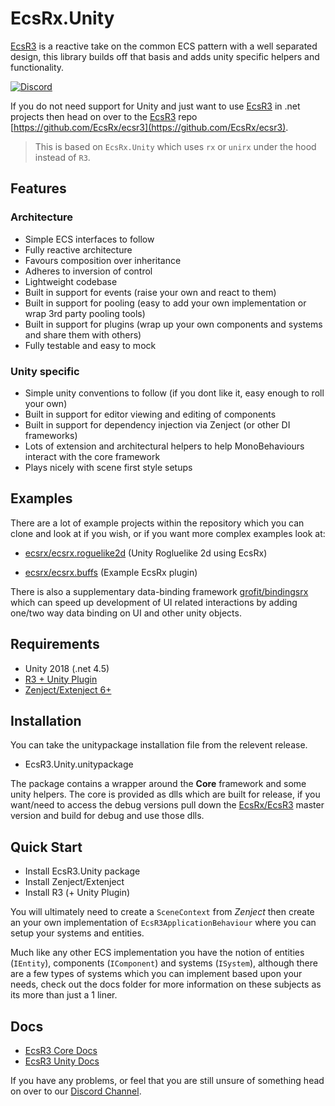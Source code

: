 # EcsRx.Unity

[EcsR3](https://github.com/EcsRx/ecsr3) is a reactive take on the common ECS pattern with a well separated design, this library builds off that basis and adds unity specific helpers and functionality.

[![Discord](https://img.shields.io/discord/488609938399297536.svg)](https://discord.gg/bS2rnGz)

If you do not need support for Unity and just want to use [EcsR3](https://github.com/EcsRx/ecsr3) in .net projects then head on over to the [EcsR3](https://github.com/EcsRx/ecsr3) repo [https://github.com/EcsRx/ecsr3](https://github.com/EcsRx/ecsr3).

> This is based on `EcsRx.Unity` which uses `rx` or `unirx` under the hood instead of `R3`.

## Features

### Architecture
- Simple ECS interfaces to follow
- Fully reactive architecture
- Favours composition over inheritance
- Adheres to inversion of control
- Lightweight codebase 
- Built in support for events (raise your own and react to them)
- Built in support for pooling (easy to add your own implementation or wrap 3rd party pooling tools)
- Built in support for plugins (wrap up your own components and systems and share them with others)
- Fully testable and easy to mock

### Unity specific
- Simple unity conventions to follow (if you dont like it, easy enough to roll your own)
- Built in support for editor viewing and editing of components
- Built in support for dependency injection via Zenject (or other DI frameworks)
- Lots of extension and architectural helpers to help MonoBehaviours interact with the core framework
- Plays nicely with scene first style setups

## Examples

There are a lot of example projects within the repository which you can clone and look at if you wish, or if you want more complex examples look at:

- [ecsrx/ecsrx.roguelike2d](https://github.com/ecsrx/ecsrx.roguelike2d) (Unity Rogluelike 2d using EcsRx)

- [ecsrx/ecsrx.buffs](https://github.com/ecsrx/ecsrx.buffs) (Example EcsRx plugin)

There is also a supplementary data-binding framework [grofit/bindingsrx](https://github.com/grofit/bindingsrx) which can speed up development of UI related interactions by adding one/two way data binding on UI and other unity objects.

## Requirements

- Unity 2018 (.net 4.5)
- [R3 + Unity Plugin](https://github.com/Cysharp/R3)
- [Zenject/Extenject 6+](https://github.com/modesttree/Zenject)

## Installation

You can take the unitypackage installation file from the relevent release.

- EcsR3.Unity.unitypackage

The package contains a wrapper around the **Core** framework and some unity helpers. The core is provided as dlls which are built for release, if you want/need to access the debug versions pull down the [EcsRx/EcsR3](https://github.com/EcsRx/ecsr3) master version and build for debug and use those dlls.

## Quick Start

- Install EcsR3.Unity package
- Install Zenject/Extenject
- Install R3 (+ Unity Plugin) 

You will ultimately need to create a `SceneContext` from *Zenject* then create an your own implementation of `EcsR3ApplicationBehaviour` where you can setup your systems and entities.

Much like any other ECS implementation you have the notion of entities (`IEntity`), components (`IComponent`) and systems (`ISystem`), although there are a few types of systems which you can implement based upon your needs, check out the docs folder for more information on these subjects as its more than just a 1 liner.

## Docs

- [EcsR3 Core Docs](https://github.com/EcsRx/ecsr3/tree/master/docs)
- [EcsR3 Unity Docs](/docs)

If you have any problems, or feel that you are still unsure of something head on over to our [Discord Channel](https://discord.gg/bS2rnGz).
